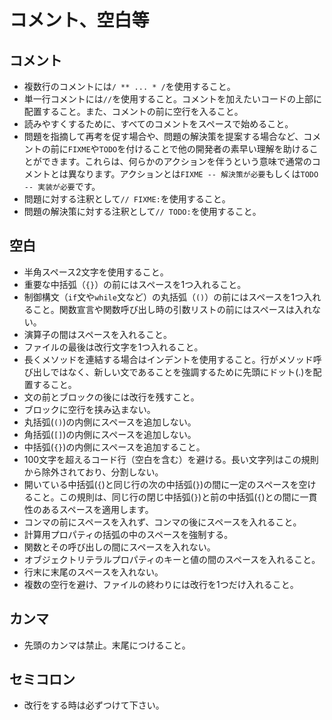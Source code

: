 # コメント、空白等

## コメント

* 複数行のコメントには`/ ** ... * /`を使用すること。
* 単一行コメントには`//`を使用すること。コメントを加えたいコードの上部に配置すること。また、コメントの前に空行を入ること。
* 読みやすくするために、すべてのコメントをスペースで始めること。
* 問題を指摘して再考を促す場合や、問題の解決策を提案する場合など、コメントの前に`FIXME`や`TODO`を付けることで他の開発者の素早い理解を助けることができます。これらは、何らかのアクションを伴うという意味で通常のコメントとは異なります。アクションとは`FIXME -- 解決策が必要`もしくは`TODO -- 実装が必要`です。
* 問題に対する注釈として`// FIXME:`を使用すること。
* 問題の解決策に対する注釈として`// TODO:`を使用すること。

## 空白

* 半角スペース2文字を使用すること。
* 重要な中括弧（`{}`）の前にはスペースを1つ入れること。
* 制御構文（`if`文や`while`文など）の丸括弧（`()`）の前にはスペースを1つ入れること。関数宣言や関数呼び出し時の引数リストの前にはスペースは入れない。
* 演算子の間はスペースを入れること。
* ファイルの最後は改行文字を1つ入れること。
* 長くメソッドを連結する場合はインデントを使用すること。行がメソッド呼び出しではなく、新しい文であることを強調するために先頭にドット(.)を配置すること。
* 文の前とブロックの後には改行を残すこと。
* ブロックに空行を挟み込まない。
* 丸括弧(`()`)の内側にスペースを追加しない。
* 角括弧(`[]`)の内側にスペースを追加しない。
* 中括弧(`{}`)の内側にスペースを追加すること。
* 100文字を超えるコード行（空白を含む）を避ける。長い文字列はこの規則から除外されており、分割しない。
* 開いている中括弧(`{`)と同じ行の次の中括弧(`}`)の間に一定のスペースを空けること。この規則は、同じ行の閉じ中括弧(`}`)と前の中括弧(`{`)との間に一貫性のあるスペースを適用します。
* コンマの前にスペースを入れず、コンマの後にスペースを入れること。
* 計算用プロパティの括弧の中のスペースを強制する。
* 関数とその呼び出しの間にスペースを入れない。
* オブジェクトリテラルプロパティのキーと値の間のスペースを入れること。
* 行末に末尾のスペースを入れない。
* 複数の空行を避け、ファイルの終わりには改行を1つだけ入れること。

## カンマ

* 先頭のカンマは禁止。末尾につけること。

## セミコロン

* 改行をする時は必ずつけて下さい。